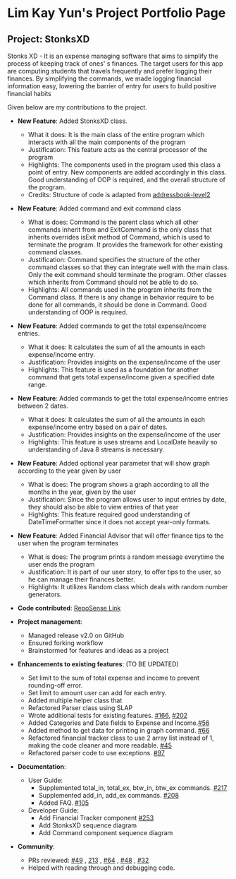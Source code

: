 # Lim Kay Yun's Project Portfolio Page

## Project: StonksXD

Stonks XD - It is an expense managing software that aims to simplify the process of keeping track of ones' s finances.
The target users for this app are computing students that travels frequently and prefer logging their finances.
By simplifying the commands, we made logging financial information easy, lowering the barrier of entry for users to build
positive financial habits


Given below are my contributions to the project.

- **New Feature**: Added StonksXD class.
  - What it does: It is the main class of the entire program which interacts with all the main components of the program
  - Justification: This feature acts as the central processor of the program 
  - Highlights: The components used in the program used this class a point of entry. New components are added accordingly in this class.
    Good understanding of OOP is required, and the overall structure of the program.
  - Credits: Structure of code is adapted from [addressbook-level2](https://github.com/se-edu/addressbook-level2/blob/master/src/seedu/addressbook/Main.java)  


- **New Feature**: Added command and exit command class
  - What is does: Command is the parent class which all other commands inherit from and ExitCommand is the only class that inherits
     overrides isExit method of Command, which is used to terminate the program. It provides the framework for other existing command classes.
  - Justification: Command specifies the structure of the other command classes so that they can integrate well with the main class.
    Only the exit command should terminate the program. Other classes which inherits from Command should not be able to do so.
  - Highlights: All commands used in the program inherits from the Command class. If there is any change in behavior require to be done for 
    all commands, it should be done in Command. Good understanding of OOP is required. 


- **New Feature**: Added commands to get the total expense/income entries.
  - What it does: It calculates the sum of all the amounts in each expense/income entry.  
  - Justification: Provides insights on the expense/income of the user
  - Highlights: This feature is used as a foundation for another command that gets total expense/income given a specified date range.


- **New Feature**: Added commands to get the total expense/income entries between 2 dates.
  - What it does: It calculates the sum of all the amounts in each expense/income entry based on a pair of dates.
  - Justification: Provides insights on the expense/income of the user
  - Highlights: This feature is uses streams and LocalDate heavily so understanding of Java 8 streams is necessary.

- **New Feature**: Added optional year parameter that will show graph according to the year given by user
  - What is does: The program shows a graph according to all the months in the year, given by the user
  - Justification: Since the program allows user to input entries by date, they should also be able to view entries of that year
  - Highlights: This feature required good understanding of DateTimeFormatter since it does not accept year-only formats. 

- **New Feature**: Added Financial Advisor that will offer finance tips to the user when the program terminates
  - What is does: The program prints a random message everytime the user ends the program
  - Justification: It is part of our user story, to offer tips to the user, so he can manage their finances better.
  - Highlights: It utilizes Random class which deals with random number generators. 
  
- **Code contributed**: [RepoSense Link](https://nus-cs2113-ay2122s1.github.io/tp-dashboard/?search=t12-3&sort=groupTitle&sortWithin=title&timeframe=commit&mergegroup=&groupSelect=groupByRepos&breakdown=true&checkedFileTypes=docs~functional-code~test-code~other&since=2021-09-25&tabOpen=true&tabType=authorship&tabAuthor=kyun99&tabRepo=AY2122S1-CS2113T-T12-3%2Ftp%5Bmaster%5D&authorshipIsMergeGroup=false&authorshipFileTypes=docs~functional-code~test-code~other&authorshipIsBinaryFileTypeChecked=false&zFR=false&until=2021-11-07)


- **Project management**:
  - Managed release v2.0 on GitHub
  - Ensured forking workflow
  - Brainstormed for features and ideas as a project


- **Enhancements to existing features**: (TO BE UPDATED)
  - Set limit to the sum of total expense and income to prevent rounding-off error.
  - Set limit to amount user can add for each entry.
  - Added multiple helper class that 
  - Refactored Parser class using SLAP
  - Wrote additional tests for existing features. [#166](https://github.com/AY2122S1-CS2113T-T12-3/tp/pull/116), [#202](https://github.com/AY2122S1-CS2113T-T12-3/tp/pull/202)
  - Added Categories and Date fields to Expense and Income.[#56](https://github.com/AY2122S1-CS2113T-T12-3/tp/pull/56)
  - Added method to get data for printing in graph command. [#66](https://github.com/AY2122S1-CS2113T-T12-3/tp/pull/66)
  - Refactored financial tracker class to use 2 array list instead of 1, making the code cleaner and more readable. [#45](https://github.com/AY2122S1-CS2113T-T12-3/tp/pull/45) 
  - Refactored parser code to use exceptions. [#97](https://github.com/AY2122S1-CS2113T-T12-3/tp/pull/97)

- **Documentation**:
  - User Guide:
    - Supplemented total_in, total_ex, btw_in, btw_ex commands. [#217](https://github.com/AY2122S1-CS2113T-T12-3/tp/pull/217)
    - Supplemented add_in, add_ex commands. [#208](https://github.com/AY2122S1-CS2113T-T12-3/tp/pull/208)
    - Added FAQ. [#105](https://github.com/AY2122S1-CS2113T-T12-3/tp/pull/105)
  - Developer Guide:
    - Add Financial Tracker component [#253](https://github.com/AY2122S1-CS2113T-T12-3/tp/pull/253)
    - Add StonksXD sequence diagram
    - Add Command component sequence diagram
  
- **Community**: 
  - PRs reviewed: 
    [#49](https://github.com/AY2122S1-CS2113T-T12-3/tp/pull/49)
    , [213](https://github.com/AY2122S1-CS2113T-T12-3/tp/pull/213) 
    , [#64](https://github.com/AY2122S1-CS2113T-T12-3/tp/pull/64)
    , [#48](https://github.com/AY2122S1-CS2113T-T12-3/tp/pull/48)
    , [#32](https://github.com/AY2122S1-CS2113T-T12-3/tp/pull/32)
  - Helped with reading through and debugging code.
  
  

